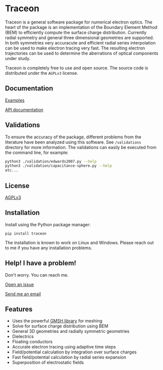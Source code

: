 # Traceon

Traceon is a general software package for numerical electron optics. The heart of the package is an implementation of the Boundary Element Method (BEM) to efficiently compute the surface charge distribution. Currently radial symmetry and general three dimensional geometries are supported. In both symmetries very accuracute and efficient radial series interpolation can be used to make electron tracing very fast. The resulting electron trajectories can be used to determine the aberrations of optical components under study.

Traceon is completely free to use and open source. The source code is distributed under the `AGPLv3` license.

## Documentation

[Examples](https://github.com/leon-vv/Traceon/tree/main/examples)

[API documentation](https://leon.science/traceon/index.html)

## Validations

To ensure the accuracy of the package, different problems from the literature have been analyzed using this software. See `/validations` directory for more information. The validations can easily be executed from the command line, for example:
```bash
python3 ./validation/edwards2007.py --help
python3 ./validation/capacitance-sphere.py --help
etc...
```

## License

[AGPLv3](https://www.gnu.org/licenses/agpl-3.0.en.html)

## Installation

Install using the Python package manager:
```
pip install traceon
```

The installation is known to work on Linux and Windows. Please reach out to me if you have any installation problems.

## Help! I have a problem!

Don't worry. You can reach me.

[Open an issue](https://github.com/leon-vv/Traceon/issues)

[Send me an email](mailto:leonvanvelzen@protonmail.com)

## Features

- Uses the powerful [GMSH library](https://gmsh.info/) for meshing
- Solve for surface charge distribution using BEM
- General 3D geometries and radially symmetric geometries
- Dielectrics
- Floating conductors
- Accurate electron tracing using adaptive time steps
- Field/potential calculation by integration over surface charges
- Fast field/potential calculation by radial series expansion
- Superposition of electrostatic fields


